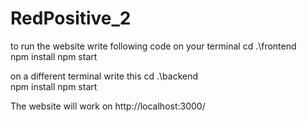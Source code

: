 # RedPositive_2
to run the website write following code on your terminal
cd .\frontend\
npm install
npm start

on a different terminal write this 
cd .\backend\
npm install
npm start

The website will work on 
http://localhost:3000/
